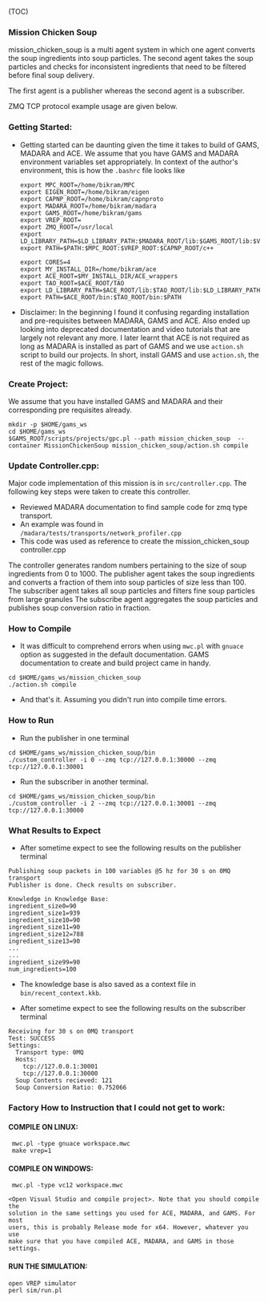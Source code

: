 (TOC)

### Mission Chicken Soup

  mission_chicken_soup is a multi agent system in which one agent converts the soup ingredients 
  into soup particles. The second agent takes the soup particles and checks for inconsistent 
  ingredients that need to be filtered before final soup delivery.
  
  The first agent is a publisher whereas the second agent is a subscriber.

  ZMQ TCP protocol example usage are given below.


### Getting Started:
  - Getting started can be daunting given the time it takes to build of GAMS, MADARA and ACE.
    We assume that you have GAMS and MADARA environment variables set appropriately.
    In context of the author's environment, this is how the `.bashrc` file looks like

    ```
    export MPC_ROOT=/home/bikram/MPC
    export EIGEN_ROOT=/home/bikram/eigen
    export CAPNP_ROOT=/home/bikram/capnproto
    export MADARA_ROOT=/home/bikram/madara
    export GAMS_ROOT=/home/bikram/gams
    export VREP_ROOT=
    export ZMQ_ROOT=/usr/local
    export LD_LIBRARY_PATH=$LD_LIBRARY_PATH:$MADARA_ROOT/lib:$GAMS_ROOT/lib:$VREP_ROOT:$CAPNP_ROOT/c++/.libs
    export PATH=$PATH:$MPC_ROOT:$VREP_ROOT:$CAPNP_ROOT/c++
    
    export CORES=4
    export MY_INSTALL_DIR=/home/bikram/ace
    export ACE_ROOT=$MY_INSTALL_DIR/ACE_wrappers
    export TAO_ROOT=$ACE_ROOT/TAO
    export LD_LIBRARY_PATH=$ACE_ROOT/lib:$TAO_ROOT/lib:$LD_LIBRARY_PATH
    export PATH=$ACE_ROOT/bin:$TAO_ROOT/bin:$PATH

    ```

  - Disclaimer: In the beginning I found it confusing regarding installation and pre-requisites between MADARA, GAMS and ACE. Also ended up looking into deprecated documentation and video tutorials that are largely not relevant any more. I later learnt that ACE is not required as long as MADARA is installed as part of GAMS and we use `action.sh` script to build our projects. In short, install GAMS and use `action.sh`, the rest of the magic follows.


### Create Project:

  We assume that you have installed GAMS and MADARA and their corresponding pre requisites already.

  ```
  mkdir -p $HOME/gams_ws
  cd $HOME/gams_ws
  $GAMS_ROOT/scripts/projects/gpc.pl --path mission_chicken_soup  --container MissionChickenSoup mission_chicken_soup/action.sh compile
  ```

### Update Controller.cpp:

  Major code implementation of this mission is in `src/controller.cpp`.
  The following key steps were taken to create this controller.

  - Reviewed MADARA documentation to find sample code for zmq type transport.
  - An example was found in `/madara/tests/transports/network_profiler.cpp`
  - This code was used as reference to create the mission_chicken_soup controller.cpp

  The controller generates random numbers pertaining to the size of soup ingredients from 0 to 1000.
  The publisher agent takes the soup ingredients and converts a fraction of them into soup particles of size less than 100. The subscriber agent takes all soup particles and filters fine soup particles from large granules
  The subscribe agent aggregates the soup particles and publishes soup conversion ratio in fraction. 


### How to Compile

  - It was difficult to comprehend errors when using `mwc.pl` with `gnuace` option as suggested in the default documentation. GAMS documentation to create and build project came in handy.

  ```
  cd $HOME/gams_ws/mission_chicken_soup
  ./action.sh compile
  ```
  
  - And that's it. Assuming you didn't run into compile time errors.

### How to Run
  
  - Run the publisher in one terminal

  ```
  cd $HOME/gams_ws/mission_chicken_soup/bin
  ./custom_controller -i 0 --zmq tcp://127.0.0.1:30000 --zmq tcp://127.0.0.1:30001
  ```

  - Run the subscriber in another terminal.

  ```
  cd $HOME/gams_ws/mission_chicken_soup/bin
  ./custom_controller -i 2 --zmq tcp://127.0.0.1:30001 --zmq tcp://127.0.0.1:30000
  ```


### What Results to Expect
  
  - After sometime expect to see the following results on the publisher terminal

  ```
  Publishing soup packets in 100 variables @5 hz for 30 s on 0MQ transport
  Publisher is done. Check results on subscriber.
  
  Knowledge in Knowledge Base:
  ingredient_size0=90
  ingredient_size1=939
  ingredient_size10=90
  ingredient_size11=90
  ingredient_size12=788
  ingredient_size13=90
  ...
  ...
  ingredient_size99=90
  num_ingredients=100
  ```

  - The knowledge base is also saved as a context file in `bin/recent_context.kkb`.

  - After sometime expect to see the following results on the subscriber terminal
  ```
  Receiving for 30 s on 0MQ transport
  Test: SUCCESS
  Settings:
    Transport type: 0MQ
    Hosts: 
      tcp://127.0.0.1:30001
      tcp://127.0.0.1:30000
    Soup Contents recieved: 121 
    Soup Conversion Ratio: 0.752066 
  ```

### Factory How to Instruction that I could not get to work:

#### COMPILE ON LINUX:
   ```  
    mwc.pl -type gnuace workspace.mwc
    make vrep=1
   ``` 
#### COMPILE ON WINDOWS:
   ```
    mwc.pl -type vc12 workspace.mwc 
   ``` 
   
    <Open Visual Studio and compile project>. Note that you should compile the
    solution in the same settings you used for ACE, MADARA, and GAMS. For most
    users, this is probably Release mode for x64. However, whatever you use
    make sure that you have compiled ACE, MADARA, and GAMS in those settings.
    
#### RUN THE SIMULATION:
    open VREP simulator
    perl sim/run.pl
    
    
